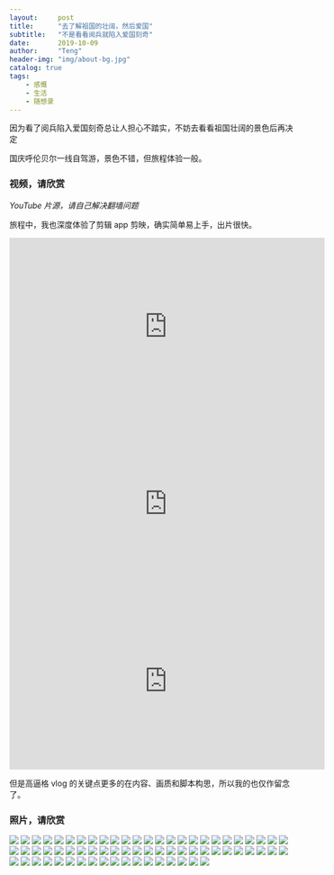 ```yaml
---
layout:     post
title:      "去了解祖国的壮阔，然后爱国"
subtitle:   "不是看看阅兵就陷入爱国刻奇"
date:       2019-10-09
author:     "Teng"
header-img: "img/about-bg.jpg"
catalog: true
tags:
    - 感慨
    - 生活
    - 随想录
---
```


因为看了阅兵陷入爱国刻奇总让人担心不踏实，不妨去看看祖国壮阔的景色后再决定

国庆呼伦贝尔一线自驾游，景色不错，但旅程体验一般。

### 视频，请欣赏

*YouTube 片源，请自己解决翻墙问题*

旅程中，我也深度体验了剪辑 app 剪映，确实简单易上手，出片很快。

<iframe width="560" height="315" src="https://www.youtube.com/embed/7Fzh4kaiEmI" frameborder="0" allow="accelerometer; autoplay; encrypted-media; gyroscope; picture-in-picture" allowfullscreen>
</iframe>

<iframe width="560" height="315" src="https://www.youtube.com/embed/jczMc1kBNzE" frameborder="0" allow="accelerometer; autoplay; encrypted-media; gyroscope; picture-in-picture" allowfullscreen>
</iframe>

<iframe width="560" height="315" src="https://www.youtube.com/embed/gRxDvCvfcNg" frameborder="0" allow="accelerometer; autoplay; encrypted-media; gyroscope; picture-in-picture" allowfullscreen>
</iframe>

但是高逼格 vlog 的关键点更多的在内容、画质和脚本构思，所以我的也仅作留念了。

### 照片，请欣赏

![](http://images.tengblog.com/20191009184757_0vuex8_041F76EA-C0F3-4D50-BE34-1C6F83F940D0.jpeg)
![](http://images.tengblog.com/20191009184757_nMVU0y_20191003_100928.jpeg)
![](http://images.tengblog.com/20191009184757_wZ8dg6_20191003_133720.jpeg)
![](http://images.tengblog.com/20191009184757_prJEPe_20191003_133522.jpeg)
![](http://images.tengblog.com/20191009184757_Sxg8ju_20191003_133808.jpeg)
![](http://images.tengblog.com/20191009184757_Eiwrpr_IMG_2346.jpeg)
![](http://images.tengblog.com/20191009184757_0zPPmK_IMG_1987.jpeg)
![](http://images.tengblog.com/20191009184757_nEGTUN_20191003_160155.jpeg)
![](http://images.tengblog.com/20191009184757_rQF3of_20191003_170301.jpeg)
![](http://images.tengblog.com/20191009184757_x8oFvJ_20191003_153019.jpeg)
![](http://images.tengblog.com/20191009184757_ITUDIc_20191003_170320.jpeg)
![](http://images.tengblog.com/20191009184757_IKJAvE_IMG_1712.jpeg)
![](http://images.tengblog.com/20191009184757_rLCPp1_20191003_202621.jpeg)
![](http://images.tengblog.com/20191009184757_JLDNXQ_IMG_1716.jpeg)
![](http://images.tengblog.com/20191009184757_jbJIn5_IMG_1719.jpeg)
![](http://images.tengblog.com/20191009184757_BhmagM_IMG_1713.jpeg)
![](http://images.tengblog.com/20191009184757_8NVmKg_IMG_1726.jpeg)
![](http://images.tengblog.com/20191009184757_kMXC7H_IMG_1730.jpeg)
![](http://images.tengblog.com/20191009184757_D9KYaL_IMG_1734.jpeg)
![](http://images.tengblog.com/20191009184757_9GOaek_IMG_1750.jpeg)
![](http://images.tengblog.com/20191009184757_HUgKc2_IMG_1767.jpeg)
![](http://images.tengblog.com/20191009184757_uaL7Gy_IMG_1774.jpeg)
![](http://images.tengblog.com/20191009184757_qsjDFo_IMG_1786.jpeg)
![](http://images.tengblog.com/20191009184757_U9Pwak_IMG_1804.jpeg)
![](http://images.tengblog.com/20191009184757_WmqeTQ_20191003_154038.jpeg)
![](http://images.tengblog.com/20191009184757_OTFDyA_IMG_1824.jpeg)
![](http://images.tengblog.com/20191009184757_e3U2H0_IMG_1825.jpeg)
![](http://images.tengblog.com/20191009184757_ckWJ1N_IMG_1826.jpeg)
![](http://images.tengblog.com/20191009184757_EFAokG_IMG_1827.jpeg)
![](http://images.tengblog.com/20191009184757_ORSmQc_IMG_1715.jpeg)
![](http://images.tengblog.com/20191009184757_6zAuBe_IMG_1858.jpeg)
![](http://images.tengblog.com/20191009184757_Whb0h2_IMG_1861.jpeg)
![](http://images.tengblog.com/20191009184757_JbrSWb_IMG_1862.jpeg)
![](http://images.tengblog.com/20191009184757_hL7FPg_IMG_1888.jpeg)
![](http://images.tengblog.com/20191009184757_tW8D6s_IMG_1860.jpeg)
![](http://images.tengblog.com/20191009184757_DjWAuA_IMG_1894.jpeg)
![](http://images.tengblog.com/20191009184757_VbBSLm_IMG_1902.jpeg)
![](http://images.tengblog.com/20191009184757_xsouN5_IMG_1865.heic)
![](http://images.tengblog.com/20191009184757_8abiFy_IMG_1906.jpeg)
![](http://images.tengblog.com/20191009184757_IBtkoG_IMG_1908.jpeg)
![](http://images.tengblog.com/20191009184757_skgflZ_IMG_1913.jpeg)
![](http://images.tengblog.com/20191009184757_Imvyl8_IMG_1944.jpeg)
![](http://images.tengblog.com/20191009184757_RhucIc_IMG_1952.jpeg)
![](http://images.tengblog.com/20191009184757_yvysvq_IMG_1982.jpeg)
![](http://images.tengblog.com/20191009184757_QGd38f_IMG_1974.jpeg)
![](http://images.tengblog.com/20191009184757_qFlmxd_IMG_1960.jpeg)
![](http://images.tengblog.com/20191009184757_LIAId2_IMG_1962.jpeg)
![](http://images.tengblog.com/20191009184757_Y0TMSt_IMG_1984.jpeg)
![](http://images.tengblog.com/20191009184757_v3EAnq_IMG_2018.jpeg)
![](http://images.tengblog.com/20191009184757_d0JCIf_IMG_2025.jpeg)
![](http://images.tengblog.com/20191009184757_neMApv_IMG_2135.jpeg)
![](http://images.tengblog.com/20191009184757_zppWkh_IMG_2027.jpeg)
![](http://images.tengblog.com/20191009184757_su5ZIE_IMG_2043.jpeg)
![](http://images.tengblog.com/20191009184757_6sk3H0_IMG_2163.jpeg)
![](http://images.tengblog.com/20191009184757_zFcv3K_IMG_2316.jpeg)
![](http://images.tengblog.com/20191009184757_CJkQhB_IMG_2317.jpeg)
![](http://images.tengblog.com/20191009184757_BalQ3d_IMG_2321.jpeg)
![](http://images.tengblog.com/20191009184757_VfUAyL_IMG_2319.jpeg)
![](http://images.tengblog.com/20191009184757_Edj1de_IMG_2340.heic)
![](http://images.tengblog.com/20191009184757_UVceo9_IMG_2413.heic)
![](http://images.tengblog.com/20191009184757_jMwZku_IMG_2419.jpeg)
![](http://images.tengblog.com/20191009184757_LqRTkU_IMG_1928.jpeg)
![](http://images.tengblog.com/20191009184757_ARyY13_IMG_2664.jpeg)
![](http://images.tengblog.com/20191009184757_SdAvU6_IMG_2665.jpeg)
![](http://images.tengblog.com/20191009184757_SSUNcS_IMG_2710.jpeg)
![](http://images.tengblog.com/20191009184757_3teUcf_IMG_2721.jpeg)
![](http://images.tengblog.com/20191009184757_DMwiFQ_IMG_2764.jpeg)
![](http://images.tengblog.com/20191009184757_eJg5EL_IMG_2767.jpeg)
